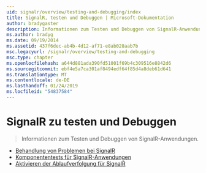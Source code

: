 ```yaml
---
uid: signalr/overview/testing-and-debugging/index
title: SignalR, testen und Debuggen | Microsoft-Dokumentation
author: bradygaster
description: Informationen zum Testen und Debuggen von SignalR-Anwendungen.
ms.author: bradyg
ms.date: 09/19/2014
ms.assetid: 437f6dec-ab4b-4d12-af71-e8ab028aab7b
msc.legacyurl: /signalr/overview/testing-and-debugging
msc.type: chapter
ms.openlocfilehash: a644d881ada390fd51001f69b4c309516e8842d6
ms.sourcegitcommit: ebf4e5a7ca301af8494edf64f85d4a8deb61d641
ms.translationtype: MT
ms.contentlocale: de-DE
ms.lasthandoff: 01/24/2019
ms.locfileid: "54837584"
---
```

<a name="signalr-testing-and-debugging"></a>SignalR zu testen und Debuggen
====================
> Informationen zum Testen und Debuggen von SignalR-Anwendungen.


- [Behandlung von Problemen bei SignalR](troubleshooting.md)
- [Komponententests für SignalR-Anwendungen](unit-testing-signalr-applications.md)
- [Aktivieren der Ablaufverfolgung für SignalR](enabling-signalr-tracing.md)
